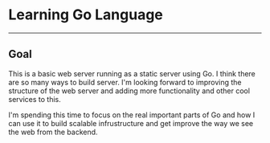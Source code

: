 
# Learning Go Language
---
## Goal

This is a basic web server running as a static server using Go. I think there are so many ways to build server. I'm looking forward to improving the structure of the web server and adding more functionality and other cool services to this.

I'm spending this time to focus on the real important parts of Go and how I can use it to build scalable infrustructure and get improve the way we see the web from the backend. 
